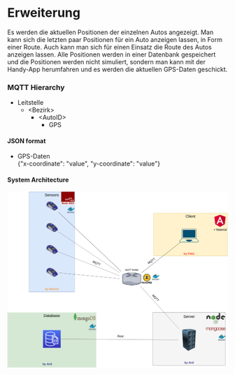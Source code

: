 # Erweiterung
Es werden die aktuellen Positionen der einzelnen Autos angezeigt. Man kann sich die letzten paar Positionen für ein Auto anzeigen lassen, in Form einer Route. Auch kann man sich für einen Einsatz die Route des Autos anzeigen lassen. Alle Positionen werden in einer Datenbank gespeichert und die Positionen werden nicht simuliert, sondern man kann mit der Handy-App herumfahren und es werden die aktuellen GPS-Daten geschickt.



### MQTT Hierarchy
* Leitstelle
  * \<Bezirk\>
    * \<AutoID\>
      * GPS


#### JSON format
* GPS-Daten  
{"x-coordinate": "value", "y-coordinate": "value"}


#### System Architecture  
  
<img src="SystemArchitecture.png"  width="800">
